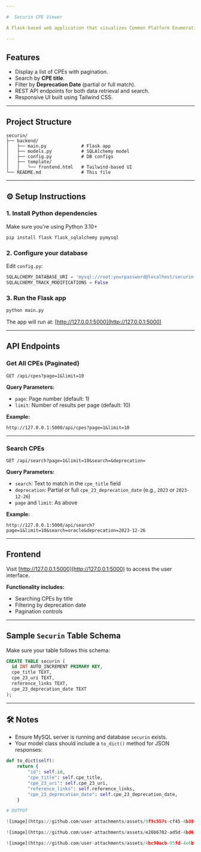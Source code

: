 ```yaml
---

#  Securin CPE Viewer

A Flask-based web application that visualizes Common Platform Enumeration (CPE) data from a MySQL database with pagination, search, and filtering features. Frontend built with Tailwind CSS.

---
```


##  Features

* Display a list of CPEs with pagination.
* Search by **CPE title**.
* Filter by **Deprecation Date** (partial or full match).
* REST API endpoints for both data retrieval and search.
* Responsive UI built using Tailwind CSS.

---

##  Project Structure

```
securin/
├── backend/
│   ├── main.py             # Flask app
│   ├── models.py           # SQLAlchemy model
│   ├── config.py           # DB configs
│   ├── template/
│   │   └── frontend.html   # Tailwind-based UI
└── README.md               # This file
```

---

## ⚙ Setup Instructions

### 1. Install Python dependencies

Make sure you're using Python 3.10+

```bash
pip install flask flask_sqlalchemy pymysql
```

### 2. Configure your database

Edit `config.py`:

```python
SQLALCHEMY_DATABASE_URI = 'mysql://root:yourpassword@localhost/securin'
SQLALCHEMY_TRACK_MODIFICATIONS = False
```

### 3. Run the Flask app

```bash
python main.py
```

The app will run at: [http://127.0.0.1:5000](http://127.0.0.1:5000)

---

##  API Endpoints

###  Get All CPEs (Paginated)

```
GET /api/cpes?page=1&limit=10
```

**Query Parameters:**

* `page`: Page number (default: 1)
* `limit`: Number of results per page (default: 10)

**Example:**

```
http://127.0.0.1:5000/api/cpes?page=1&limit=10
```

---

###  Search CPEs

```
GET /api/search?page=1&limit=10&search=&deprecation=
```

**Query Parameters:**

* `search`: Text to match in the `cpe_title` field
* `deprecation`: Partial or full `cpe_23_deprecation_date` (e.g., `2023` or `2023-12-26`)
* `page` and `limit`: As above

**Example:**

```
http://127.0.0.1:5000/api/search?page=1&limit=10&search=oracle&deprecation=2023-12-26
```

---

##  Frontend

Visit [http://127.0.0.1:5000](http://127.0.0.1:5000) to access the user interface.

**Functionality includes:**

* Searching CPEs by title
* Filtering by deprecation date
* Pagination controls

---

##  Sample `Securin` Table Schema

Make sure your table follows this schema:

```sql
CREATE TABLE securin (
  id INT AUTO_INCREMENT PRIMARY KEY,
  cpe_title TEXT,
  cpe_23_uri TEXT,
  reference_links TEXT,
  cpe_23_deprecation_date TEXT
);
```

---

## 🛠 Notes

* Ensure MySQL server is running and database `securin` exists.
* Your model class should include a `to_dict()` method for JSON responses:

```python
def to_dict(self):
    return {
        "id": self.id,
        "cpe_title": self.cpe_title,
        "cpe_23_uri": self.cpe_23_uri,
        "reference_links": self.reference_links,
        "cpe_23_deprecation_date": self.cpe_23_deprecation_date,
    }

# OUTPUT

![image](https://github.com/user-attachments/assets/9f9c557c-cf45-4b38-8708-fa7147ca62b9)

![image](https://github.com/user-attachments/assets/e26b6702-ad5d-4bd6-9c06-03990d178d35)

![image](https://github.com/user-attachments/assets/4bc90acb-95fd-4e6b-92e8-0f28ac98183b)

```


